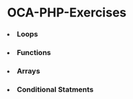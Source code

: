 # OCA-PHP-Exercises
### <ul>
  ###    <li> Loops </li>
  ### <li> Functions </li>
  ### <li> Arrays </li>
  ### <li> Conditional Statments </li> 
### </ul>
